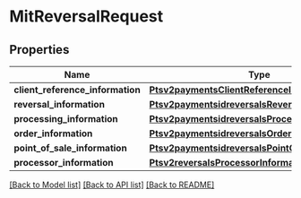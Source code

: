 # MitReversalRequest

## Properties
Name | Type | Description | Notes
------------ | ------------- | ------------- | -------------
**client_reference_information** | [**Ptsv2paymentsClientReferenceInformation**](Ptsv2paymentsClientReferenceInformation.md) |  | [optional] 
**reversal_information** | [**Ptsv2paymentsidreversalsReversalInformation**](Ptsv2paymentsidreversalsReversalInformation.md) |  | [optional] 
**processing_information** | [**Ptsv2paymentsidreversalsProcessingInformation**](Ptsv2paymentsidreversalsProcessingInformation.md) |  | [optional] 
**order_information** | [**Ptsv2paymentsidreversalsOrderInformation**](Ptsv2paymentsidreversalsOrderInformation.md) |  | [optional] 
**point_of_sale_information** | [**Ptsv2paymentsidreversalsPointOfSaleInformation**](Ptsv2paymentsidreversalsPointOfSaleInformation.md) |  | [optional] 
**processor_information** | [**Ptsv2reversalsProcessorInformation**](Ptsv2reversalsProcessorInformation.md) |  | [optional] 

[[Back to Model list]](../README.md#documentation-for-models) [[Back to API list]](../README.md#documentation-for-api-endpoints) [[Back to README]](../README.md)


